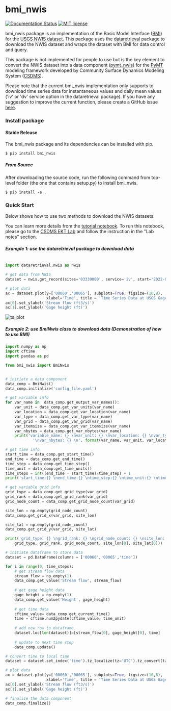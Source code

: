 # bmi_nwis
[![Documentation Status](https://readthedocs.org/projects/bmi_nwis/badge/?version=latest)](https://bmi_nwis.readthedocs.io/en/latest/?badge=latest)
[![MIT license](https://img.shields.io/badge/License-MIT-blue.svg)](https://github.com/gantian127/bmi_nwis/blob/master/LICENSE.txt)

bmi_nwis package is an implementation of the Basic Model Interface ([BMI](https://bmi-spec.readthedocs.io/en/latest/)) 
for the [USGS NWIS dataset](https://waterdata.usgs.gov/nwis). 
This package uses the [dataretrieval](https://github.com/USGS-python/dataretrieval) package 
to download the NWIS dataset and wraps the dataset with BMI for data control and query. 

This package is not implemented for people to use but is the key element to convert the NWIS dataset 
into a data component ([pymt_nwis](https://github.com/gantian127/pymt_nwis)) for 
the [PyMT](https://pymt.readthedocs.io/en/latest/?badge=latest) modeling framework developed by 
Community Surface Dynamics Modeling System ([CSDMS](https://csdms.colorado.edu/wiki/Main_Page)).

Please note that the current bmi_nwis implementation only supports to download time series data 
for instantaneous values and daily mean values ('iv' or 'dv' service option in the dataretrieval package).
If you have any suggestion to improve the current function, please create a GitHub issue 
[here](https://github.com/gantian127/bmi_nwis/issues).


### Install package

#### Stable Release

The bmi_nwis package and its dependencies can be installed with pip.
```
$ pip install bmi_nwis
```

##### From Source

After downloading the source code, run the following command from top-level folder 
(the one that contains setup.py) to install bmi_nwis.
```
$ pip install -e .
```

### Quick Start
Below shows how to use two methods to download the NWIS datasets. 

You can learn more details from the [tutorial notebook](notebooks/bmi_nwis.ipynb). To run this notebook,
please go to the [CSDMS EKT Lab](https://csdms.colorado.edu/wiki/Lab-0034) and follow the instruction in the "Lab notes" section.

##### Example 1: use the dataretrieval package to download data 

```python

import dataretrieval.nwis as nwis                                 

# get data from NWIS
dataset = nwis.get_record(sites='03339000', service='iv', start='2022-01-01', end='2022-01-03')

# plot data
ax = dataset.plot(y=['00060','00065'], subplots=True, figsize=(10,8), 
                  xlabel='Time', title = 'Time Series Data at USGS Gage 03339000')
ax[0].set_ylabel('Stream flow (ft3/s)')
ax[1].set_ylabel('Gage height (ft)')
```
![ts_plot](docs/source/_static/plot.png)

##### Example 2: use BmiNwis class to download data (Demonstration of how to use BMI)

```python
import numpy as np
import cftime
import pandas as pd

from bmi_nwis import BmiNwis


# initiate a data component
data_comp = BmiNwis()
data_comp.initialize('config_file.yaml')

# get variable info
for var_name in  data_comp.get_output_var_names():
    var_unit = data_comp.get_var_units(var_name)
    var_location = data_comp.get_var_location(var_name)
    var_type = data_comp.get_var_type(var_name)
    var_grid = data_comp.get_var_grid(var_name)
    var_itemsize = data_comp.get_var_itemsize(var_name)
    var_nbytes = data_comp.get_var_nbytes(var_name)
    print('variable_name: {} \nvar_unit: {} \nvar_location: {} \nvar_type: {} \nvar_grid: {} \nvar_itemsize: {}' 
            '\nvar_nbytes: {} \n'. format(var_name, var_unit, var_location, var_type, var_grid, var_itemsize, var_nbytes))

# get time info
start_time = data_comp.get_start_time()
end_time = data_comp.get_end_time()
time_step = data_comp.get_time_step()
time_unit = data_comp.get_time_units()
time_steps = int((end_time - start_time)/time_step) + 1
print('start_time:{} \nend_time:{} \ntime_step:{} \ntime_unit:{} \ntime_steps:{} \n'.format(start_time, end_time, time_step, time_unit, time_steps))

# get variable grid info
grid_type = data_comp.get_grid_type(var_grid)
grid_rank = data_comp.get_grid_rank(var_grid) 
grid_node_count = data_comp.get_grid_node_count(var_grid)

site_lon = np.empty(grid_node_count)
data_comp.get_grid_x(var_grid, site_lon)

site_lat = np.empty(grid_node_count)
data_comp.get_grid_y(var_grid, site_lat)

print('grid_type: {} \ngrid_rank: {} \ngrid_node_count: {} \nsite_lon: {} \nsite_lat: {} \n'.format(
    grid_type, grid_rank, grid_node_count, site_lon[0], site_lat[0]))

# initiate dataframe to store data
dataset = pd.DataFrame(columns = ['00060','00065','time'])

for i in range(0, time_steps):
    # get stream flow data
    stream_flow = np.empty(1)
    data_comp.get_value('Stream flow', stream_flow)
    
    # get gage height data
    gage_height = np.empty(1)
    data_comp.get_value('Height', gage_height)
    
    # get time data
    cftime_value= data_comp.get_current_time()   
    time = cftime.num2pydate(cftime_value, time_unit)
    
    # add new row to dataframe
    dataset.loc[len(dataset)]=[stream_flow[0], gage_height[0], time]
    
    # update to next time step
    data_comp.update()

# convert time to local time
dataset = dataset.set_index('time').tz_localize(tz='UTC').tz_convert(tz='US/Central')

# plot data
ax = dataset.plot(y=['00060','00065'], subplots=True, figsize=(10,8), 
                  xlabel='Time', title = 'Time Series Data at USGS Gage 03339000')
ax[0].set_ylabel('Stream flow (ft3/s)')
ax[1].set_ylabel('Gage height (ft)')

# finalize the data component
data_comp.finalize()
```

